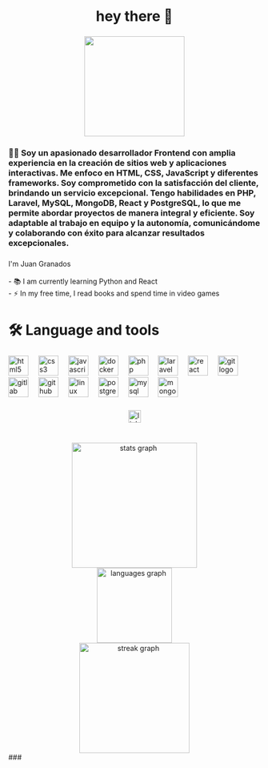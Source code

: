 <h1 align="center">hey there 👋</h1>

###

<div align="center">
  <img height="200" src="https://ximhai.com/img/programando.gif"  />
</div>

###

<h3 align="left">👩‍💻 Soy un apasionado desarrollador Frontend con amplia experiencia en la creación de sitios web y aplicaciones interactivas. Me enfoco en HTML, CSS, JavaScript y diferentes frameworks. Soy comprometido con la satisfacción del cliente, brindando un servicio excepcional. Tengo habilidades en PHP, Laravel, MySQL, MongoDB, React y PostgreSQL, lo que me permite abordar proyectos de manera integral y eficiente. Soy adaptable al trabajo en equipo y la autonomía, comunicándome y colaborando con éxito para alcanzar resultados excepcionales.</h3>

###

<p align="left">I'm  Juan Granados <br><br>- 📚 I am currently learning Python and React<br>- ⚡ In my free time, I read books and spend time in video games</p>

###

<h1 align="left">🛠 Language and tools</h1>

###

<div align="left">
  <img src="https://cdn.jsdelivr.net/gh/devicons/devicon/icons/html5/html5-original.svg" height="40" alt="html5 logo"  />
  <img width="12" />
  <img src="https://cdn.jsdelivr.net/gh/devicons/devicon/icons/css3/css3-original.svg" height="40" alt="css3 logo"  />
  <img width="12" />
  <img src="https://skillicons.dev/icons?i=js" height="40" alt="javascript logo"  />
  <img width="12" />
  <img src="https://cdn.jsdelivr.net/gh/devicons/devicon/icons/docker/docker-plain-wordmark.svg" height="40" alt="docker logo"  />
  <img width="12" />
  <img src="https://skillicons.dev/icons?i=php" height="40" alt="php logo"  />
  <img width="12" />
  <img src="https://cdn.simpleicons.org/laravel/FF2D20" height="40" alt="laravel logo"  />
  <img width="12" />
  <img src="https://skillicons.dev/icons?i=react" height="40" alt="react logo"  />
  <img width="12" />
  <img src="https://cdn.jsdelivr.net/gh/devicons/devicon/icons/git/git-original.svg" height="40" alt="git logo"  />
  <img width="12" />
  <img src="https://cdn.jsdelivr.net/gh/devicons/devicon/icons/gitlab/gitlab-original.svg" height="40" alt="gitlab logo"  />
  <img width="12" />
  <img src="https://skillicons.dev/icons?i=github" height="40" alt="github logo"  />
  <img width="12" />
  <img src="https://skillicons.dev/icons?i=linux" height="40" alt="linux logo"  />
  <img width="12" />
  <img src="https://cdn.simpleicons.org/postgresql/4169E1" height="40" alt="postgresql logo"  />
  <img width="12" />
  <img src="https://cdn.simpleicons.org/mysql/4479A1" height="40" alt="mysql logo"  />
  <img width="12" />
  <img src="https://skillicons.dev/icons?i=mongodb" height="40" alt="mongodb logo"  />
</div>

###

<div align="center">
  <a href="https://www.linkedin.com/in/jgranados4/" target="_blank">
    <img src="https://img.shields.io/static/v1?message=LinkedIn&logo=linkedin&label=&color=0077B5&logoColor=white&labelColor=&style=for-the-badge" height="25" alt="linkedin logo"  />
  </a>
</div>

###

<br clear="both">

<div align="center">
  <img src="https://github-readme-stats.vercel.app/api?username=jgranados4&hide_title=false&hide_rank=false&show_icons=true&include_all_commits=true&count_private=true&disable_animations=false&theme=vue-dark&locale=es&hide_border=true&order=1" height="250" alt="stats graph" /> <br>
  <img src="https://github-readme-stats.vercel.app/api/top-langs?username=jgranados4&locale=en&hide_title=false&layout=compact&card_width=320&langs_count=5&theme=dracula&hide_border=true&order=2" height="150" alt="languages graph" /> <br>
  <img src="https://streak-stats.demolab.com?user=jgranados4&locale=es&mode=daily&theme=vue-dark&hide_border=true&border_radius=5&order=3" height="220" alt="streak graph"  />
</div>
###
